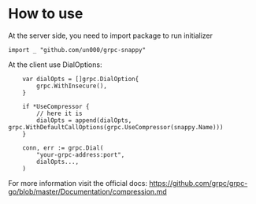 # How to use
At the server side, you need to import package to run initializer
```
import _ "github.com/un000/grpc-snappy"
```

At the client use DialOptions:
```
    var dialOpts = []grpc.DialOption{
        grpc.WithInsecure(),
    }

    if *UseCompressor {
        // here it is
        dialOpts = append(dialOpts, grpc.WithDefaultCallOptions(grpc.UseCompressor(snappy.Name)))
    }

    conn, err := grpc.Dial(
        "your-grpc-address:port",
        dialOpts...,
    )
```

For more information visit the official docs:
    https://github.com/grpc/grpc-go/blob/master/Documentation/compression.md